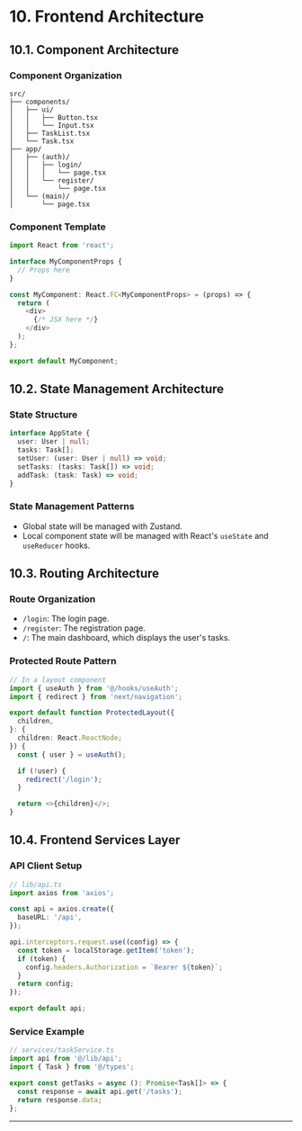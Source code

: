 # 10. Frontend Architecture

## 10.1. Component Architecture

### Component Organization

```
src/
├── components/
│   ├── ui/
│   │   ├── Button.tsx
│   │   └── Input.tsx
│   ├── TaskList.tsx
│   └── Task.tsx
├── app/
│   ├── (auth)/
│   │   ├── login/
│   │   │   └── page.tsx
│   │   └── register/
│   │       └── page.tsx
│   └── (main)/
│       └── page.tsx
```

### Component Template

```typescript
import React from 'react';

interface MyComponentProps {
  // Props here
}

const MyComponent: React.FC<MyComponentProps> = (props) => {
  return (
    <div>
      {/* JSX here */}
    </div>
  );
};

export default MyComponent;
```

## 10.2. State Management Architecture

### State Structure

```typescript
interface AppState {
  user: User | null;
  tasks: Task[];
  setUser: (user: User | null) => void;
  setTasks: (tasks: Task[]) => void;
  addTask: (task: Task) => void;
}
```

### State Management Patterns

-   Global state will be managed with Zustand.
-   Local component state will be managed with React's `useState` and `useReducer` hooks.

## 10.3. Routing Architecture

### Route Organization

-   `/login`: The login page.
-   `/register`: The registration page.
-   `/`: The main dashboard, which displays the user's tasks.

### Protected Route Pattern

```typescript
// In a layout component
import { useAuth } from '@/hooks/useAuth';
import { redirect } from 'next/navigation';

export default function ProtectedLayout({
  children,
}: {
  children: React.ReactNode;
}) {
  const { user } = useAuth();

  if (!user) {
    redirect('/login');
  }

  return <>{children}</>;
}
```

## 10.4. Frontend Services Layer

### API Client Setup

```typescript
// lib/api.ts
import axios from 'axios';

const api = axios.create({
  baseURL: '/api',
});

api.interceptors.request.use((config) => {
  const token = localStorage.getItem('token');
  if (token) {
    config.headers.Authorization = `Bearer ${token}`;
  }
  return config;
});

export default api;
```

### Service Example

```typescript
// services/taskService.ts
import api from '@/lib/api';
import { Task } from '@/types';

export const getTasks = async (): Promise<Task[]> => {
  const response = await api.get('/tasks');
  return response.data;
};
```

---
